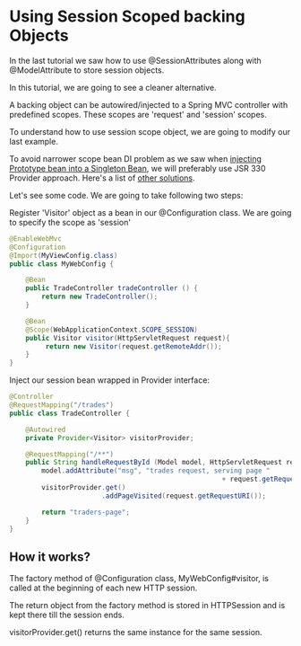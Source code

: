 # Using Session Scoped backing Objects

In the last tutorial we saw how to use @SessionAttributes along with @ModelAttribute to store session objects.

In this tutorial, we are going to see a cleaner alternative.

A backing object can be autowired/injected to a Spring MVC controller with predefined scopes. These scopes are 'request' and 'session' scopes.

To understand how to use session scope object, we are going to modify our last example.

To avoid narrower scope bean DI problem as we saw when [injecting Prototype bean into a Singleton Bean](https://www.logicbig.com/tutorials/spring-framework/spring-core/injecting-singleton-with-prototype-bean.html), we will preferably use JSR 330 Provider approach. Here's a list of [other solutions](https://www.logicbig.com/tutorials/spring-framework/spring-core/injecting-singleton-with-prototype-bean.html#narrow-scoped-bean-sol).

Let's see some code. We are going to take following two steps:

Register 'Visitor' object as a bean in our @Configuration class. We are going to specify the scope as 'session'

```java
@EnableWebMvc
@Configuration
@Import(MyViewConfig.class)
public class MyWebConfig {

    @Bean
    public TradeController tradeController () {
        return new TradeController();
    }

    @Bean
    @Scope(WebApplicationContext.SCOPE_SESSION)
    public Visitor visitor(HttpServletRequest request){
         return new Visitor(request.getRemoteAddr());
    }
}
```

Inject our session bean wrapped in Provider interface:

```java
@Controller
@RequestMapping("/trades")
public class TradeController {

    @Autowired
    private Provider<Visitor> visitorProvider;

    @RequestMapping("/**")
    public String handleRequestById (Model model, HttpServletRequest request) {
        model.addAttribute("msg", "trades request, serving page "
                                                     + request.getRequestURI());
        visitorProvider.get()
                       .addPageVisited(request.getRequestURI());

        return "traders-page";
    }
}
```

## How it works?

The factory method of @Configuration class, MyWebConfig#visitor, is called at the beginning of each new HTTP session.

The return object from the factory method is stored in HTTPSession and is kept there till the session ends.

visitorProvider.get() returns the same instance for the same session.
